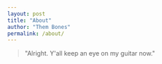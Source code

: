 ```yaml
---
layout: post
title: "About"
author: "Them Bones"
permalink: /about/
---
```


> "Alright. Y'all keep an eye on my guitar now."
